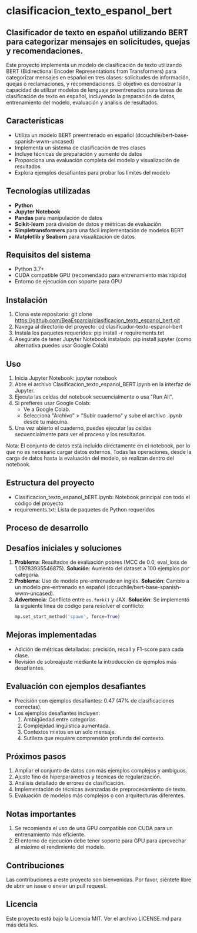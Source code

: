 # clasificacion_texto_espanol_bert
## Clasificador de texto en español utilizando BERT para categorizar mensajes en solicitudes, quejas y recomendaciones.

Este proyecto implementa un modelo de clasificación de texto utilizando BERT (Bidirectional Encoder Representations from Transformers) para categorizar mensajes en español en tres clases: solicitudes de información, quejas o reclamaciones, y recomendaciones. El objetivo es demostrar la capacidad de utilizar modelos de lenguaje preentrenados para tareas de clasificación de texto en español, incluyendo la preparación de datos, entrenamiento del modelo, evaluación y análisis de resultados.

## Características

- Utiliza un modelo BERT preentrenado en español (dccuchile/bert-base-spanish-wwm-uncased)
- Implementa un sistema de clasificación de tres clases
- Incluye técnicas de preparación y aumento de datos
- Proporciona una evaluación completa del modelo y visualización de resultados
- Explora ejemplos desafiantes para probar los límites del modelo

## Tecnologías utilizadas

- **Python**
- **Jupyter Notebook**
- **Pandas** para manipulación de datos
- **Scikit-learn** para división de datos y métricas de evaluación
- **Simpletransformers** para una fácil implementación de modelos BERT
- **Matplotlib y Seaborn** para visualización de datos

## Requisitos del sistema

- Python 3.7+
- CUDA compatible GPU (recomendado para entrenamiento más rápido)
- Entorno de ejecución con soporte para GPU

## Instalación

1. Clona este repositorio:
   git clone https://github.com/BeaEsparcia/clasificacion_texto_espanol_bert.git
2. Navega al directorio del proyecto:
   cd clasificador-texto-espanol-bert
3. Instala los paquetes requeridos:
   pip install -r requirements.txt
4. Asegúrate de tener Jupyter Notebook instalado: 
   pip install jupyter (como alternativa puedes usar Google Colab)

## Uso

1. Inicia Jupyter Notebook:
   jupyter notebook
2. Abre el archivo Clasificacion_texto_espanol_BERT.ipynb en la interfaz de Jupyter.
3. Ejecuta las celdas del notebook secuencialmente o usa "Run All".
4. Si prefieres usar Google Colab:
   - Ve a Google Colab.
   - Selecciona "Archivo" > "Subir cuaderno" y sube el archivo .ipynb desde tu máquina.
5. Una vez abierto el cuaderno, puedes ejecutar las celdas secuencialmente para ver el proceso y los resultados.

Nota: El conjunto de datos está incluido directamente en el notebook, por lo que no es necesario cargar datos externos. Todas las operaciones, desde la carga de datos hasta la evaluación del modelo, se realizan dentro del notebook.

## Estructura del proyecto

- Clasificacion_texto_espanol_bERT.ipynb: Notebook principal con todo el código del proyecto
- requirements.txt: Lista de paquetes de Python requeridos

## Proceso de desarrollo

## Desafíos iniciales y soluciones

1. **Problema**: Resultados de evaluación pobres (MCC de 0.0, eval_loss de 1.09783935546875).
   **Solución**: Aumento del dataset a 100 ejemplos por categoría.
2. **Problema**: Uso de modelo pre-entrenado en inglés.
   **Solución**: Cambio a un modelo pre-entrenado en español (dccuchile/bert-base-spanish-wwm-uncased).
3. **Advertencia**: Conflicto entre `os.fork()` y JAX.
   **Solución**: Se implementó la siguiente línea de código para resolver el conflicto:
   ```python
   mp.set_start_method('spawn', force=True)

## Mejoras implementadas

- Adición de métricas detalladas: precisión, recall y F1-score para cada clase.
- Revisión de sobreajuste mediante la introducción de ejemplos más desafiantes.

## Evaluación con ejemplos desafiantes

- Precisión con ejemplos desafiantes: 0.47 (47% de clasificaciones correctas).
- Los ejemplos desafiantes incluyen:
     1. Ambigüedad entre categorías.
     2. Complejidad lingüística aumentada.
     3. Contextos mixtos en un solo mensaje.
     4. Sutileza que requiere comprensión profunda del contexto.

## Próximos pasos

1. Ampliar el conjunto de datos con más ejemplos complejos y ambiguos.
2. Ajuste fino de hiperparámetros y técnicas de regularización.
3. Análisis detallado de errores de clasificación.
4. Implementación de técnicas avanzadas de preprocesamiento de texto.
5. Evaluación de modelos más complejos o con arquitecturas diferentes.

## Notas importantes

1. Se recomienda el uso de una GPU compatible con CUDA para un entrenamiento más eficiente.
2. El entorno de ejecución debe tener soporte para GPU para aprovechar al máximo el rendimiento del modelo.

## Contribuciones

Las contribuciones a este proyecto son bienvenidas. Por favor, siéntete libre de abrir un issue o enviar un pull request.

## Licencia

Este proyecto está bajo la Licencia MIT. Ver el archivo LICENSE.md para más detalles.


   





